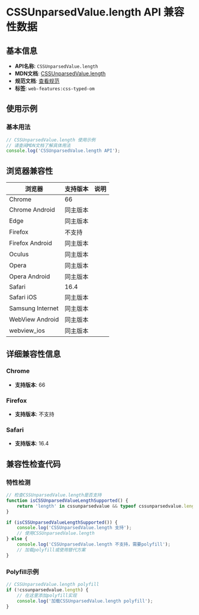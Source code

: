# CSSUnparsedValue.length API 兼容性数据

## 基本信息

- **API名称**: `CSSUnparsedValue.length`
- **MDN文档**: [CSSUnparsedValue.length](https://developer.mozilla.org/docs/Web/API/CSSUnparsedValue/length)
- **规范文档**: [查看规范](https://drafts.css-houdini.org/css-typed-om/#dom-cssunparsedvalue-length)
- **标签**: `web-features:css-typed-om`

## 使用示例

### 基本用法

```javascript
// CSSUnparsedValue.length 使用示例
// 请查阅MDN文档了解具体用法
console.log('CSSUnparsedValue.length API');
```

## 浏览器兼容性

| 浏览器 | 支持版本 | 说明 |
|--------|----------|------|
| Chrome | 66 |  |
| Chrome Android | 同主版本 |  |
| Edge | 同主版本 |  |
| Firefox | 不支持 |  |
| Firefox Android | 同主版本 |  |
| Oculus | 同主版本 |  |
| Opera | 同主版本 |  |
| Opera Android | 同主版本 |  |
| Safari | 16.4 |  |
| Safari iOS | 同主版本 |  |
| Samsung Internet | 同主版本 |  |
| WebView Android | 同主版本 |  |
| webview_ios | 同主版本 |  |

## 详细兼容性信息

### Chrome

- **支持版本**: 66

### Firefox

- **支持版本**: 不支持

### Safari

- **支持版本**: 16.4

## 兼容性检查代码

### 特性检测

```javascript
// 检查CSSUnparsedValue.length是否支持
function isCSSUnparsedValueLengthSupported() {
    return 'length' in cssunparsedvalue && typeof cssunparsedvalue.length === 'function';
}

if (isCSSUnparsedValueLengthSupported()) {
    console.log('CSSUnparsedValue.length 支持');
    // 使用CSSUnparsedValue.length
} else {
    console.log('CSSUnparsedValue.length 不支持，需要polyfill');
    // 加载polyfill或使用替代方案
}
```

### Polyfill示例

```javascript
// CSSUnparsedValue.length polyfill
if (!cssunparsedvalue.length) {
    // 在这里添加polyfill实现
    console.log('加载CSSUnparsedValue.length polyfill');
}
```

